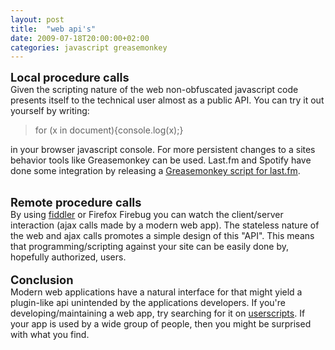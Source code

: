 ```yaml
---
layout: post
title:  "web api's"
date: 2009-07-18T20:00:00+02:00
categories: javascript greasemonkey
---
```


<span><span><span style="font-size:130%;"><span style="font-weight: bold;">Local procedure calls</span></span><br>Given the scripting nature of the web non-obfuscated javascript code presents itself to the technical user almost as a public API. You can try it out yourself by writing:<br></span></span><div>
<span><span><blockquote>for (x in document){console.log(x);}</blockquote>in your browser javascript console. For more persistent changes to a sites behavior tools like </span></span><span><span>Greasemonkey can be used.</span></span> Last.fm and Spotify have done some integration by releasing a <a href="https://www.spotify.com/blog/archives/2008/12/18/spotify-scrobbles/">Greasemonkey script for last.fm</a>.<br>
</div>
<span><span><br><span style="font-size:130%;"><span style="font-weight: bold;">Remote procedure calls</span></span><br>By using <a href="http://www.fiddler2.com/fiddler2/">fiddler</a> or Firefox Firebug you can watch the client/server interaction (ajax calls made by a modern web app). The stateless nature of the web and ajax calls promotes a simple design of this "API". This means that programming/scripting against your site can be easily done by, hopefully authorized, users.</span></span><br><br><span style="font-size:130%;"><span style="font-weight: bold;">Conclusion</span></span><br>Modern web applications have a natural interface for that might yield a plugin-like api unintended by the applications developers. If you're developing/maintaining a web app, try searching for it on <a href="http://userscripts.org/">userscripts</a>. If your app is used by a wide group of people, then you might be surprised with what you find.
<div style="clear: both;"></div>